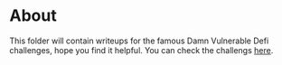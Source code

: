 # About
This folder will contain writeups for the famous Damn Vulnerable Defi challenges, hope you find it helpful.
You can check the challengs [here](https://www.damnvulnerabledefi.xyz/).